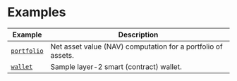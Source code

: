 # Examples


| Example                            | Description                                                  |
|------------------------------------|--------------------------------------------------------------|
| [`portfolio`](portfolio/README.md) | Net asset value (NAV) computation for a portfolio of assets. |
| [`wallet`](wallet/README.md)       | Sample layer-2 smart (contract) wallet.                      |
